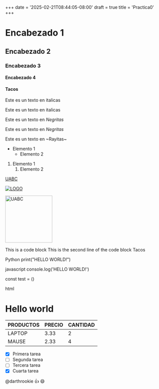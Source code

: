 +++
date = '2025-02-21T08:44:05-08:00'
draft = true
title = 'Practica0'
+++
<!-- esto es un comentario-->
# Encabezado 1
## Encabezado 2
### Encabezado 3
#### Encabezado 4
#### Tacos

<!-- Italicas-->
Este es un texto en italicas

Este es un texto en italicas

<!-- Negritas-->
Este es un texto en *Negritas*

Este es un texto en _Negritas_


<!-- Rayitas -->
Este es un texto en ~Rayitas~

<!-- UL-->
* Elemento 1
    * Elemento 2

<!-- OL -->
1. Elemento 1
    1. Elemento 2

<!-- Enlaces -->
[UABC](www.uabc.com)

<!-- Imagenes -->
[![LOGO](./ISOTIPO-UABC-COLORORIGINAL.png "ESCLAVITUD")](www.uabc.com)


<img src="./ISOTIPO-UABC-COLORORIGINAL.png" alt="UABC" width="150" height="auto">


<!-- Bloques de código -->

This is a code block
This is the second line of the code block
Tacos


Python
print("HELLO WORLD!")


javascript
console.log('HELLO WORLD!')

const test = ()


html
<h1>Hello world</h1>



<!-- Tablas -->

| PRODUCTOS | PRECIO | CANTIDAD |
| --- | --- | --- |
| LAPTOP | 3.33 | 2 |
| MAUSE| 2.33 | 4 |

<!-- Tareas-->
* [x] Primera tarea
* [ ] Segunda tarea
* [ ] Tercera tarea
* [x] Cuarta tarea

<!-- Menciones-->
@darthrookie :+1: :smile: